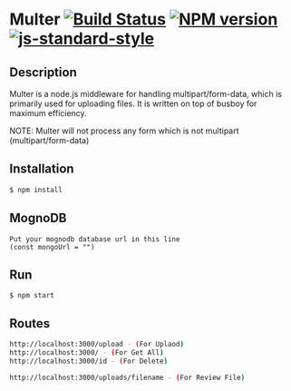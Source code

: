 # Multer [![Build Status](https://travis-ci.org/expressjs/multer.svg?branch=master)](https://travis-ci.org/expressjs/multer) [![NPM version](https://badge.fury.io/js/multer.svg)](https://badge.fury.io/js/multer) [![js-standard-style](https://img.shields.io/badge/code%20style-standard-brightgreen.svg?style=flat)](https://github.com/feross/standard)

## Description
Multer is a node.js middleware for handling multipart/form-data, which is primarily used for uploading files. It is written on top of busboy for maximum efficiency.

NOTE: Multer will not process any form which is not multipart (multipart/form-data)



## Installation

```sh
$ npm install
```
## MognoDB
```
Put your mognodb database url in this line
(const mongoUrl = "")
```


## Run
```
$ npm start
```

## Routes

```sh
http://localhost:3000/upload - (For Uplaod)
http://localhost:3000/ - (For Get All)
http://localhost:3000/id - (For Delete)

http://localhost:3000/uploads/filename - (For Review File)

``` 
